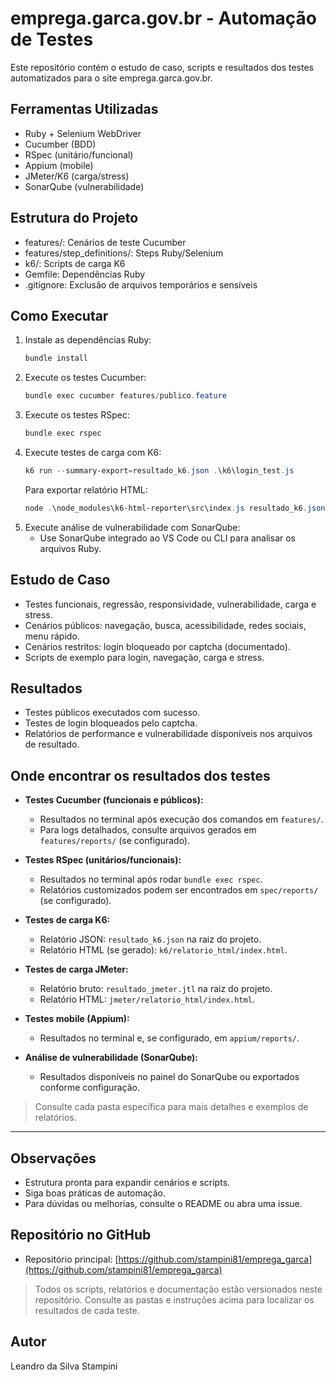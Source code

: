 # emprega.garca.gov.br - Automação de Testes

Este repositório contém o estudo de caso, scripts e resultados dos testes automatizados para o site emprega.garca.gov.br.

## Ferramentas Utilizadas
- Ruby + Selenium WebDriver
- Cucumber (BDD)
- RSpec (unitário/funcional)
- Appium (mobile)
- JMeter/K6 (carga/stress)
- SonarQube (vulnerabilidade)

## Estrutura do Projeto
- features/: Cenários de teste Cucumber
- features/step_definitions/: Steps Ruby/Selenium
- k6/: Scripts de carga K6
- Gemfile: Dependências Ruby
- .gitignore: Exclusão de arquivos temporários e sensíveis

## Como Executar
1. Instale as dependências Ruby:
   ```powershell
   bundle install
   ```
2. Execute os testes Cucumber:
   ```powershell
   bundle exec cucumber features/publico.feature
   ```
3. Execute os testes RSpec:
   ```powershell
   bundle exec rspec
   ```
4. Execute testes de carga com K6:
   ```powershell
   k6 run --summary-export=resultado_k6.json .\k6\login_test.js
   ```
   Para exportar relatório HTML:
   ```powershell
   node .\node_modules\k6-html-reporter\src\index.js resultado_k6.json
   ```
5. Execute análise de vulnerabilidade com SonarQube:
   - Use SonarQube integrado ao VS Code ou CLI para analisar os arquivos Ruby.

## Estudo de Caso
- Testes funcionais, regressão, responsividade, vulnerabilidade, carga e stress.
- Cenários públicos: navegação, busca, acessibilidade, redes sociais, menu rápido.
- Cenários restritos: login bloqueado por captcha (documentado).
- Scripts de exemplo para login, navegação, carga e stress.

## Resultados
- Testes públicos executados com sucesso.
- Testes de login bloqueados pelo captcha.
- Relatórios de performance e vulnerabilidade disponíveis nos arquivos de resultado.

## Onde encontrar os resultados dos testes

- **Testes Cucumber (funcionais e públicos):**
  - Resultados no terminal após execução dos comandos em `features/`.
  - Para logs detalhados, consulte arquivos gerados em `features/reports/` (se configurado).

- **Testes RSpec (unitários/funcionais):**
  - Resultados no terminal após rodar `bundle exec rspec`.
  - Relatórios customizados podem ser encontrados em `spec/reports/` (se configurado).

- **Testes de carga K6:**
  - Relatório JSON: `resultado_k6.json` na raiz do projeto.
  - Relatório HTML (se gerado): `k6/relatorio_html/index.html`.

- **Testes de carga JMeter:**
  - Relatório bruto: `resultado_jmeter.jtl` na raiz do projeto.
  - Relatório HTML: `jmeter/relatorio_html/index.html`.

- **Testes mobile (Appium):**
  - Resultados no terminal e, se configurado, em `appium/reports/`.

- **Análise de vulnerabilidade (SonarQube):**
  - Resultados disponíveis no painel do SonarQube ou exportados conforme configuração.

> Consulte cada pasta específica para mais detalhes e exemplos de relatórios.

---

## Observações
- Estrutura pronta para expandir cenários e scripts.
- Siga boas práticas de automação.
- Para dúvidas ou melhorias, consulte o README ou abra uma issue.

## Repositório no GitHub

- Repositório principal: [https://github.com/stampini81/emprega_garca](https://github.com/stampini81/emprega_garca)

> Todos os scripts, relatórios e documentação estão versionados neste repositório. Consulte as pastas e instruções acima para localizar os resultados de cada teste.

## Autor
Leandro da Silva Stampini

